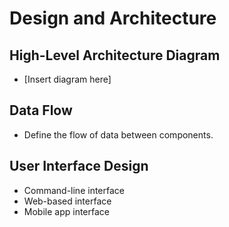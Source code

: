 # Design and Architecture

## High-Level Architecture Diagram
- [Insert diagram here]

## Data Flow
- Define the flow of data between components.

## User Interface Design
- Command-line interface
- Web-based interface
- Mobile app interface
